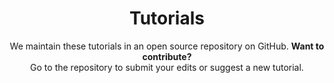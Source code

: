 ---
layout: tutorials
header: dark
footer: dark
title: Tutorials
description: Learn how to use Haystack with our tutorials.

subtitle: We maintain these tutorials in an open source repository on GitHub. **Want to contribute?**<br>Go to the repository to submit your edits or suggest a new tutorial.
contribute:
  text: Contribute
  url: https://github.com/deepset-ai/haystack-tutorials/blob/main/Contributing.md#contributing-to-haystack-tutorials
categoryFilters:
  enabled: false
  list:
    - QA
    - Summarization
    - Lorem
    - Ipsum
---